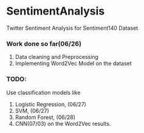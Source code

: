 # SentimentAnalysis
Twitter Sentiment Analysis for Sentiment140 Dataset

### Work done so far(06/26)
1. Data cleaning and Preprocessing
2. Implementing Word2Vec Model on the dataset

### TODO:
Use classification models like 
1. Logistic Regression, (06/27)
2. SVM, (06/27)
3. Random Forest, (06/28)
4. CNN(07/03)
on the Word2Vec results.
